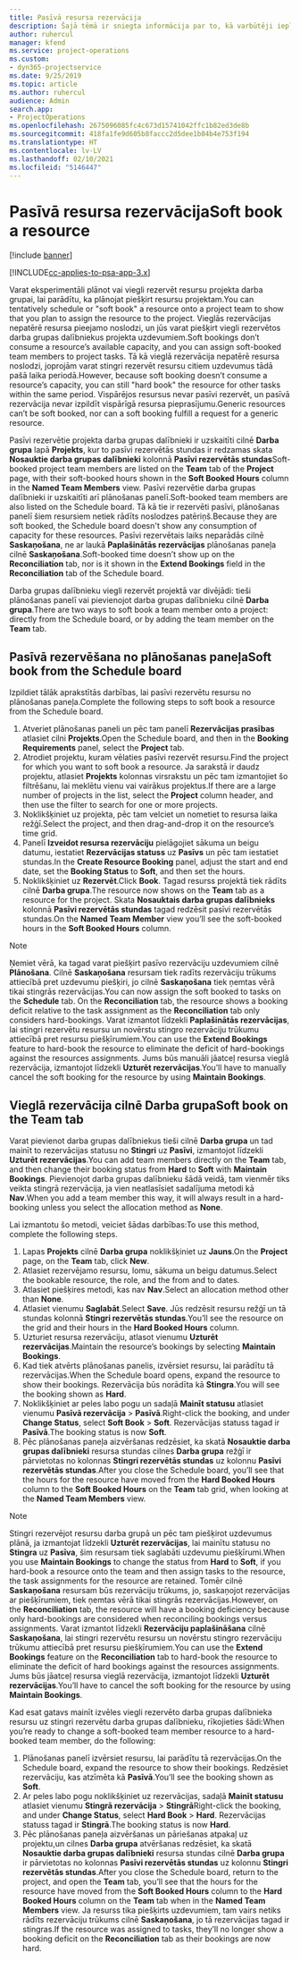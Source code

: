 ```yaml
---
title: Pasīvā resursa rezervācija
description: Šajā tēmā ir sniegta informācija par to, kā varbūtēji ieplānot vai pasīvi rezervēt projekta darba grupas dalībniekus.
author: ruhercul
manager: kfend
ms.service: project-operations
ms.custom:
- dyn365-projectservice
ms.date: 9/25/2019
ms.topic: article
ms.author: ruhercul
audience: Admin
search.app:
- ProjectOperations
ms.openlocfilehash: 2675096085fc4c673d15741042ffc1b82ed3de8b
ms.sourcegitcommit: 418fa1fe9d605b8faccc2d5dee1b04b4e753f194
ms.translationtype: HT
ms.contentlocale: lv-LV
ms.lasthandoff: 02/10/2021
ms.locfileid: "5146447"
---
```

# <a name="soft-book-a-resource"></a><span data-ttu-id="361e4-103">Pasīvā resursa rezervācija</span><span class="sxs-lookup"><span data-stu-id="361e4-103">Soft book a resource</span></span>

[!include [banner](../includes/psa-now-project-operations.md)]

[!INCLUDE[cc-applies-to-psa-app-3.x](../includes/cc-applies-to-psa-app-3x.md)]

<span data-ttu-id="361e4-104">Varat eksperimentāli plānot vai viegli rezervēt resursu projekta darba grupai, lai parādītu, ka plānojat piešķirt resursu projektam.</span><span class="sxs-lookup"><span data-stu-id="361e4-104">You can tentatively schedule or "soft book" a resource onto a project team to show that you plan to assign the resource to the project.</span></span> <span data-ttu-id="361e4-105">Vieglās rezervācijas nepatērē resursa pieejamo noslodzi, un jūs varat piešķirt viegli rezervētos darba grupas dalībniekus projekta uzdevumiem.</span><span class="sxs-lookup"><span data-stu-id="361e4-105">Soft bookings don’t consume a resource’s available capacity, and you can assign soft-booked team members to project tasks.</span></span> <span data-ttu-id="361e4-106">Tā kā vieglā rezervācija nepatērē resursa noslodzi, joprojām varat stingri rezervēt resursu citiem uzdevumus tādā pašā laika periodā.</span><span class="sxs-lookup"><span data-stu-id="361e4-106">However, because soft booking doesn’t consume a resource’s capacity, you can still "hard book" the resource for other tasks within the same period.</span></span> <span data-ttu-id="361e4-107">Vispārējos resursus nevar pasīvi rezervēt, un pasīvā rezervācija nevar izpildīt vispārīgā resursa pieprasījumu.</span><span class="sxs-lookup"><span data-stu-id="361e4-107">Generic resources can’t be soft booked, nor can a soft booking fulfill a request for a generic resource.</span></span>

<span data-ttu-id="361e4-108">Pasīvi rezervētie projekta darba grupas dalībnieki ir uzskaitīti cilnē **Darba grupa** lapā **Projekts**, kur to pasīvi rezervētās stundas ir redzamas skata **Nosauktie darba grupas dalībnieki** kolonnā **Pasīvi rezervētās stundas**</span><span class="sxs-lookup"><span data-stu-id="361e4-108">Soft-booked project team members are listed on the **Team** tab of the **Project** page, with their soft-booked hours shown in the **Soft Booked Hours** column in the **Named Team Members** view.</span></span> <span data-ttu-id="361e4-109">Pasīvi rezervētie darba grupas dalībnieki ir uzskaitīti arī plānošanas panelī.</span><span class="sxs-lookup"><span data-stu-id="361e4-109">Soft-booked team members are also listed on the Schedule board.</span></span> <span data-ttu-id="361e4-110">Tā kā tie ir rezervēti pasīvi, plānošanas panelī šiem resursiem netiek rādīts noslodzes patēriņš.</span><span class="sxs-lookup"><span data-stu-id="361e4-110">Because they are soft booked, the Schedule board doesn't show any consumption of capacity for these resources.</span></span> <span data-ttu-id="361e4-111">Pasīvi rezervētais laiks neparādās cilnē **Saskaņošana**, ne ar laukā **Paplašinātās rezervācijas** plānošanas paneļa cilnē **Saskaņošana**.</span><span class="sxs-lookup"><span data-stu-id="361e4-111">Soft-booked time doesn’t show up on the **Reconciliation** tab, nor is it shown in the **Extend Bookings** field in the **Reconciliation** tab of the Schedule board.</span></span> 

<span data-ttu-id="361e4-112">Darba grupas dalībnieku viegli rezervēt projektā var divējādi: tieši plānošanas panelī vai pievienojot darba grupas dalībnieku cilnē **Darba grupa**.</span><span class="sxs-lookup"><span data-stu-id="361e4-112">There are two ways to soft book a team member onto a project: directly from the Schedule board, or by adding the team member on the **Team** tab.</span></span> 

## <a name="soft-book-from-the-schedule-board"></a><span data-ttu-id="361e4-113">Pasīvā rezervēšana no plānošanas paneļa</span><span class="sxs-lookup"><span data-stu-id="361e4-113">Soft book from the Schedule board</span></span>
<span data-ttu-id="361e4-114">Izpildiet tālāk aprakstītās darbības, lai pasīvi rezervētu resursu no plānošanas paneļa.</span><span class="sxs-lookup"><span data-stu-id="361e4-114">Complete the following steps to soft book a resource from the Schedule board.</span></span> 

1. <span data-ttu-id="361e4-115">Atveriet plānošanas paneli un pēc tam panelī **Rezervācijas prasības** atlasiet cilni **Projekts**.</span><span class="sxs-lookup"><span data-stu-id="361e4-115">Open the Schedule board, and then in the **Booking Requirements** panel, select the **Project** tab.</span></span>
2. <span data-ttu-id="361e4-116">Atrodiet projektu, kuram vēlaties pasīvi rezervēt resursu.</span><span class="sxs-lookup"><span data-stu-id="361e4-116">Find the project for which you want to soft book a resource.</span></span> <span data-ttu-id="361e4-117">Ja sarakstā ir daudz projektu, atlasiet **Projekts** kolonnas virsrakstu un pēc tam izmantojiet šo filtrēšanu, lai meklētu vienu vai vairākus projektus.</span><span class="sxs-lookup"><span data-stu-id="361e4-117">If there are a large number of projects in the list, select the **Project** column header, and then use the filter to search for one or more projects.</span></span>
3. <span data-ttu-id="361e4-118">Noklikšķiniet uz projekta, pēc tam velciet un nometiet to resursa laika režģī.</span><span class="sxs-lookup"><span data-stu-id="361e4-118">Select the project, and then drag-and-drop it on the resource’s time grid.</span></span>
5. <span data-ttu-id="361e4-119">Panelī **Izveidot resursa rezervāciju** pielāgojiet sākuma un beigu datumu, iestatiet **Rezervācijas statuss** uz **Pasīvs** un pēc tam iestatiet stundas.</span><span class="sxs-lookup"><span data-stu-id="361e4-119">In the **Create Resource Booking** panel, adjust the start and end date, set the **Booking Status** to **Soft**, and then set the hours.</span></span> 
6. <span data-ttu-id="361e4-120">Noklikšķiniet uz **Rezervēt**.</span><span class="sxs-lookup"><span data-stu-id="361e4-120">Click **Book**.</span></span> <span data-ttu-id="361e4-121">Tagad resurss projektā tiek rādīts cilnē **Darba grupa**.</span><span class="sxs-lookup"><span data-stu-id="361e4-121">The resource now shows on the **Team** tab as a resource for the project.</span></span> <span data-ttu-id="361e4-122">Skata **Nosauktais darba grupas dalībnieks** kolonnā **Pasīvi rezervētās stundas** tagad redzēsit pasīvi rezervētās stundas.</span><span class="sxs-lookup"><span data-stu-id="361e4-122">On the **Named Team Member** view you’ll see the soft-booked hours in the **Soft Booked Hours** column.</span></span>

> [!NOTE]
> <span data-ttu-id="361e4-123">Ņemiet vērā, ka tagad varat piešķirt pasīvo rezervāciju uzdevumiem cilnē **Plānošana**. Cilnē **Saskaņošana** resursam tiek radīts rezervāciju trūkums attiecībā pret uzdevumu piešķiri, jo cilnē **Saskaņošana** tiek ņemtas vērā tikai stingrās rezervācijas.</span><span class="sxs-lookup"><span data-stu-id="361e4-123">You can now assign the soft booked to tasks on the **Schedule** tab. On the **Reconciliation** tab, the resource shows a booking deficit relative to the task assignment as the **Reconciliation** tab only considers hard-bookings.</span></span> <span data-ttu-id="361e4-124">Varat izmantot līdzekli **Paplašinātās rezervācijas**, lai stingri rezervētu resursu un novērstu stingro rezervāciju trūkumu attiecībā pret resursu piešķīrumiem.</span><span class="sxs-lookup"><span data-stu-id="361e4-124">You can use the **Extend Bookings** feature to hard-book the resource to eliminate the deficit of hard-bookings against the resources assignments.</span></span> <span data-ttu-id="361e4-125">Jums būs manuāli jāatceļ resursa vieglā rezervācija, izmantojot līdzekli **Uzturēt rezervācijas**.</span><span class="sxs-lookup"><span data-stu-id="361e4-125">You’ll have to manually cancel the soft booking for the resource by using **Maintain Bookings**.</span></span>

## <a name="soft-book-on-the-team-tab"></a><span data-ttu-id="361e4-126">Vieglā rezervācija cilnē Darba grupa</span><span class="sxs-lookup"><span data-stu-id="361e4-126">Soft book on the Team tab</span></span>

<span data-ttu-id="361e4-127">Varat pievienot darba grupas dalībniekus tieši cilnē **Darba grupa** un tad mainīt to rezervācijas statusu no **Stingri** uz **Pasīvi**, izmantojot līdzekli **Uzturēt rezervācijas**.</span><span class="sxs-lookup"><span data-stu-id="361e4-127">You can add team members directly on the **Team** tab, and then change their booking status from **Hard** to **Soft** with **Maintain Bookings**.</span></span> <span data-ttu-id="361e4-128">Pievienojot darba grupas dalībnieku šādā veidā, tam vienmēr tiks veikta stingrā rezervācija, ja vien neatlasīsiet sadalījuma metodi kā **Nav**.</span><span class="sxs-lookup"><span data-stu-id="361e4-128">When you add a team member this way, it will always result in a hard-booking unless you select the allocation method as **None**.</span></span>

<span data-ttu-id="361e4-129">Lai izmantotu šo metodi, veiciet šādas darbības:</span><span class="sxs-lookup"><span data-stu-id="361e4-129">To use this method, complete the following steps.</span></span>

1. <span data-ttu-id="361e4-130">Lapas **Projekts** cilnē **Darba grupa** noklikšķiniet uz **Jauns**.</span><span class="sxs-lookup"><span data-stu-id="361e4-130">On the **Project** page, on the **Team** tab, click **New**.</span></span>
2. <span data-ttu-id="361e4-131">Atlasiet rezervējamo resursu, lomu, sākuma un beigu datumus.</span><span class="sxs-lookup"><span data-stu-id="361e4-131">Select the bookable resource, the role, and the from and to dates.</span></span>
3. <span data-ttu-id="361e4-132">Atlasiet piešķires metodi, kas nav **Nav**.</span><span class="sxs-lookup"><span data-stu-id="361e4-132">Select an allocation method other than **None**.</span></span>
4. <span data-ttu-id="361e4-133">Atlasiet vienumu **Saglabāt**.</span><span class="sxs-lookup"><span data-stu-id="361e4-133">Select **Save**.</span></span> <span data-ttu-id="361e4-134">Jūs redzēsit resursu režģī un tā stundas kolonnā **Stingri rezervētās stundas**.</span><span class="sxs-lookup"><span data-stu-id="361e4-134">You’ll see the resource on the grid and their hours in the **Hard Booked Hours** column.</span></span>
5. <span data-ttu-id="361e4-135">Uzturiet resursa rezervāciju, atlasot vienumu **Uzturēt rezervācijas**.</span><span class="sxs-lookup"><span data-stu-id="361e4-135">Maintain the resource’s bookings by selecting **Maintain Bookings**.</span></span>
6. <span data-ttu-id="361e4-136">Kad tiek atvērts plānošanas panelis, izvērsiet resursu, lai parādītu tā rezervācijas.</span><span class="sxs-lookup"><span data-stu-id="361e4-136">When the Schedule board opens, expand the resource to show their bookings.</span></span> <span data-ttu-id="361e4-137">Rezervācija būs norādīta kā **Stingra**.</span><span class="sxs-lookup"><span data-stu-id="361e4-137">You will see the booking shown as **Hard**.</span></span>
7. <span data-ttu-id="361e4-138">Noklikšķiniet ar peles labo pogu un sadaļā **Mainīt statusu** atlasiet vienumu **Pasīvā rezervācija** \> **Pasīvā**.</span><span class="sxs-lookup"><span data-stu-id="361e4-138">Right-click the booking, and under **Change Status**, select **Soft Book** \> **Soft**.</span></span> <span data-ttu-id="361e4-139">Rezervācijas statuss tagad ir **Pasīvā**.</span><span class="sxs-lookup"><span data-stu-id="361e4-139">The booking status is now **Soft**.</span></span>
8. <span data-ttu-id="361e4-140">Pēc plānošanas paneļa aizvēršanas redzēsiet, ka skatā **Nosauktie darba grupas dalībnieki** resursa stundas cilnes **Darba grupa** režģī ir pārvietotas no kolonnas **Stingri rezervētās stundas** uz kolonnu **Pasīvi rezervētās stundas**.</span><span class="sxs-lookup"><span data-stu-id="361e4-140">After you close the Schedule board, you’ll see that the hours for the resource have moved from the **Hard Booked Hours** column to the **Soft Booked Hours** on the **Team** tab grid, when looking at the **Named Team Members** view.</span></span>

> [!NOTE]
> <span data-ttu-id="361e4-141">Stingri rezervējot resursu darba grupā un pēc tam piešķirot uzdevumus plānā, ja izmantojat līdzekli **Uzturēt rezervācijas**, lai mainītu statusu no **Stingra** uz **Pasīva**, šim resursam tiek saglabāti uzdevumu piešķīrumi.</span><span class="sxs-lookup"><span data-stu-id="361e4-141">When you use **Maintain Bookings** to change the status from **Hard** to **Soft**, if you hard-book a resource onto the team and then assign tasks to the resource, the task assignments for the resource are retained.</span></span> <span data-ttu-id="361e4-142">Tomēr cilnē **Saskaņošana** resursam būs rezervāciju trūkums, jo, saskaņojot rezervācijas ar piešķīrumiem, tiek ņemtas vērā tikai stingrās rezervācijas.</span><span class="sxs-lookup"><span data-stu-id="361e4-142">However, on the **Reconciliation** tab, the resource will have a booking deficiency because only hard-bookings are considered when reconciling bookings versus assignments.</span></span> <span data-ttu-id="361e4-143">Varat izmantot līdzekli **Rezervāciju paplašināšana** cilnē **Saskaņošana**, lai stingri rezervētu resursu un novērstu stingro rezervāciju trūkumu attiecībā pret resursu piešķīrumiem.</span><span class="sxs-lookup"><span data-stu-id="361e4-143">You can use the **Extend Bookings** feature on the **Reconciliation** tab to hard-book the resource to eliminate the deficit of hard bookings against the resources assignments.</span></span> <span data-ttu-id="361e4-144">Jums būs jāatceļ resursa vieglā rezervācija, izmantojot līdzekli **Uzturēt rezervācijas**.</span><span class="sxs-lookup"><span data-stu-id="361e4-144">You’ll have to cancel the soft booking for the resource by using **Maintain Bookings**.</span></span>

<span data-ttu-id="361e4-145">Kad esat gatavs mainīt izvēles viegli rezervēto darba grupas dalībnieka resursu uz stingri rezervētu darba grupas dalībnieku, rīkojieties šādi:</span><span class="sxs-lookup"><span data-stu-id="361e4-145">When you’re ready to change a soft-booked team member resource to a hard-booked team member, do the following:</span></span>

1. <span data-ttu-id="361e4-146">Plānošanas panelī izvērsiet resursu, lai parādītu tā rezervācijas.</span><span class="sxs-lookup"><span data-stu-id="361e4-146">On the Schedule board, expand the resource to show their bookings.</span></span> <span data-ttu-id="361e4-147">Redzēsiet rezervāciju, kas atzīmēta kā **Pasīvā**.</span><span class="sxs-lookup"><span data-stu-id="361e4-147">You’ll see the booking shown as **Soft**.</span></span>
2. <span data-ttu-id="361e4-148">Ar peles labo pogu noklikšķiniet uz rezervācijas, sadaļā **Mainīt statusu** atlasiet vienumu **Stingrā rezervācija** \> **Stingrā**</span><span class="sxs-lookup"><span data-stu-id="361e4-148">Right-click the booking, and under **Change Status**, select **Hard Book** \> **Hard**.</span></span> <span data-ttu-id="361e4-149">Rezervācijas statuss tagad ir **Stingrā**.</span><span class="sxs-lookup"><span data-stu-id="361e4-149">The booking status is now **Hard**.</span></span>
3. <span data-ttu-id="361e4-150">Pēc plānošanas paneļa aizvēršanas un pāriešanas atpakaļ uz projektu,un cilnes **Darba grupa** atvēršanas redzēsiet, ka skatā **Nosauktie darba grupas dalībnieki** resursa stundas cilnē **Darba grupa** ir pārvietotas no kolonnas **Pasīvi rezervētās stundas** uz kolonnu **Stingri rezervētās stundas**.</span><span class="sxs-lookup"><span data-stu-id="361e4-150">After you close the Schedule board, return to the project, and open the **Team** tab, you’ll see that the hours for the resource have moved from the **Soft Booked Hours** column to the **Hard Booked Hours** column on the **Team** tab when in the **Named Team Members** view.</span></span> <span data-ttu-id="361e4-151">Ja resurss tika piešķirts uzdevumiem, tam vairs netiks rādīts rezervāciju trūkums cilnē **Saskaņošana**, jo tā rezervācijas tagad ir stingras.</span><span class="sxs-lookup"><span data-stu-id="361e4-151">If the resource was assigned to tasks, they’ll no longer show a booking deficit on the **Reconciliation** tab as their bookings are now hard.</span></span>

